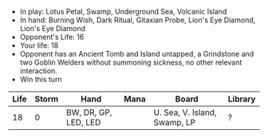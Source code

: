 - In play: Lotus Petal, Swamp, Underground Sea, Volcanic Island
- In hand: Burning Wish, Dark Ritual, Gitaxian Probe, Lion's Eye Diamond, Lion's
  Eye Diamond
- Opponent's Life: 16
- Your life: 18
- Opponent has an Ancient Tomb and Island untapped, a Grindstone and two Goblin
  Welders without summoning sickness, no other relevant interaction.
- Win this turn

| Life | Storm | Hand                 | Mana | Board                        | Library |
|------|-------|----------------------|------|------------------------------|---------|
| 18   | 0     | BW, DR, GP, LED, LED |      | U. Sea, V. Island, Swamp, LP | ?       |
